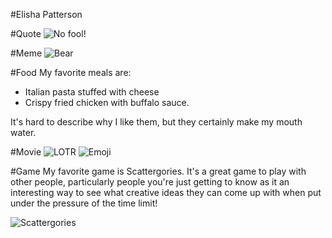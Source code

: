 #Elisha Patterson

#Quote
![No fool!](https://www.truthforlife.org/static/uploads/daily-image-030413b.png)

#Meme
![Bear](http://quicklol.com/wp-content/uploads/2012/12/bear-meme.jpg) 

#Food
My favorite meals are:
* Italian pasta stuffed with cheese
* Crispy fried chicken with buffalo sauce.

It's hard to describe why I like them, but they certainly make my mouth water.

#Movie
![LOTR](https://www.google.com/search?sa=G&hl=en&q=lord+of+the+rings&tbm=isch&tbs=simg:CAQSkAEajQELEKjU2AQaCAgCCAsIQghDDAsQsIynCBpgCl4IAxIo7BbpFqcRuhzrFrkc3xboFpIb7QuwLcUkvi3DJMEtxCSZL5UvtC2vLRownGirOKcYXG_1zEGOpO2_1RyJadbMiajok_1I3n6MEDYuK6psLw4QR_1jtky3XL5zd5g8DAsQjq7-CBoKCggIARIEjlcrsww&ved=0CBsQ2A4oAWoVChMIhrPMwIXUxwIVkTweCh2new7U&biw=1366&bih=659#imgrc=V3fQLwdRzcpMwM%3A)
![Emoji](https://s-media-cache-ak0.pinimg.com/70x/c7/a9/d3/c7a9d3136fcb2c41061f18fa164d9e5d.jpg) 

#Game
My favorite game is Scattergories. It's a great game to play with other people, particularly people
you're just getting to know as it an interesting way to see what creative ideas they can come up
with when put under the pressure of the time limit!

![Scattergories](http://www.zyonmagazine.com/wp-content/uploads/2014/02/pic1395133.jpg)


